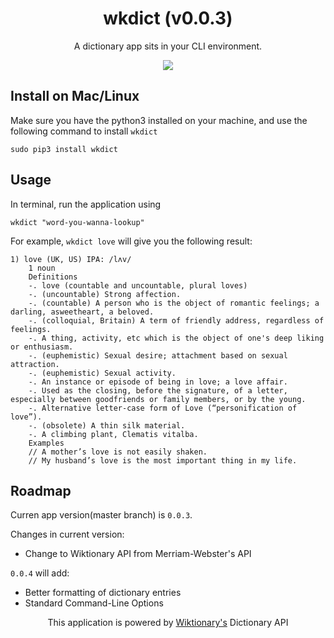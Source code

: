 <div align="center">

# wkdict (v0.0.3)

A dictionary app sits in your CLI environment.


![](https://github.com/jiaowoshabi/wkdict/blob/master/snapshot.png)

</div>

## Install on Mac/Linux

Make sure you have the python3 installed on your machine, and use the following command to install `wkdict`

```
sudo pip3 install wkdict
```

## Usage

In terminal, run the application using 

```
wkdict "word-you-wanna-lookup"
```

For example, `wkdict love` will give you the following result:

```
1) love	(UK, US) IPA: /lʌv/
	1 noun
	Definitions
	-. love (countable and uncountable, plural loves)
	-. (uncountable) Strong affection.
	-. (countable) A person who is the object of romantic feelings; a darling, asweetheart, a beloved.
	-. (colloquial, Britain) A term of friendly address, regardless of feelings.
	-. A thing, activity, etc which is the object of one's deep liking or enthusiasm.
	-. (euphemistic) Sexual desire; attachment based on sexual attraction.
	-. (euphemistic) Sexual activity.
	-. An instance or episode of being in love; a love affair.
	-. Used as the closing, before the signature, of a letter, especially between goodfriends or family members, or by the young.
	-. Alternative letter-case form of Love (“personification of love”).
	-. (obsolete) A thin silk material.
	-. A climbing plant, Clematis vitalba.
	Examples
	// A mother’s love is not easily shaken.
	// My husband’s love is the most important thing in my life.

``` 

## Roadmap

Curren app version(master branch) is `0.0.3`.

Changes in current version:

* Change to Wiktionary API from Merriam-Webster's API

`0.0.4` will add:

* Better formatting of dictionary entries
* Standard Command-Line Options




<div align="center">

This application is powered by [Wiktionary's](https://www.wiktionary.org/) Dictionary API

</div>